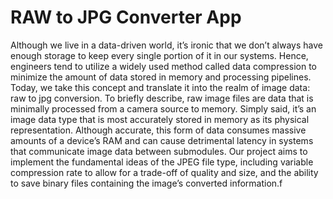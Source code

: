 # **RAW to JPG Converter App**

Although we live in a data-driven world, it’s ironic that we don’t always have enough storage
to keep every single portion of it in our systems. Hence, engineers tend to utilize a widely
used method called data compression to minimize the amount of data stored in memory and
processing pipelines.
Today, we take this concept and translate it into the realm of image data: raw to jpg conversion.
To briefly describe, raw image files are data that is minimally processed from a camera source
to memory. Simply said, it’s an image data type that is most accurately stored in memory as
its physical representation. Although accurate, this form of data consumes massive amounts of
a device’s RAM and can cause detrimental latency in systems that communicate image data
between submodules.
Our project aims to implement the fundamental ideas of the JPEG file type, including variable
compression rate to allow for a trade-off of quality and size, and the ability to save binary files
containing the image’s converted information.f
